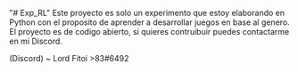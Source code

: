 "# Exp_RL" 
Este proyecto es solo un experimento que estoy elaborando en Python con el proposito de aprender a desarrollar juegos en base al genero. El proyecto es de codigo abierto, si quieres contruibuir puedes contactarme en mi Discord.

(Discord) ~ Lord Fitoi >83#6492
